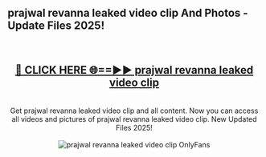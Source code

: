 <h2>prajwal revanna leaked video clip And Photos - Update Files 2025!</h2>
<br>
<div align="center">
<h2><a href="https://betterlinks.top/A2PfLJ" rel="nofollow">🔴 CLICK HERE 🌐==►► prajwal revanna leaked video clip</a></h2>
<br>
Get prajwal revanna leaked video clip and all content. Now you can access all videos and pictures of prajwal revanna leaked video clip. New Updated Files 2025!
<br>
<br>
<a href="https://betterlinks.top/A2PfLJ" rel="nofollow" data-target="animated-image.originalLink"><img src="https://i.imgur.com/dJHk4Zq.gif" alt="prajwal revanna leaked video clip OnlyFans" style="max-width: 100%; display: inline-block;" data-target="animated-image.originalImage"></a>
</div>
<br>